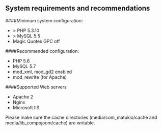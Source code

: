 ## System requirements and recommendations

####Minimum system configuration:

* &gt; PHP 5.3.10
* &gt; MySQL 5.5
* Magic Quotes GPC off

####Recommended configuration:

* PHP 5.6
* MySQL 5.7
* mod_xml, mod_gd2 enabled
* mod_rewrite (for Apache)

####Supported Web servers

* Apache 2
* Nginx
* Microsoft IIS


Please make sure the cache directories (media/com_matukio/cache and media/lib_compojoom/cache) are writable.




